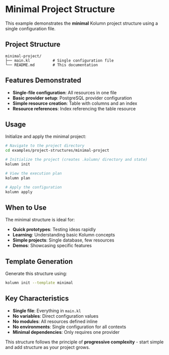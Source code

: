 # Minimal Project Structure

This example demonstrates the **minimal** Kolumn project structure using a single configuration file.

## Project Structure

```
minimal-project/
├── main.kl          # Single configuration file
└── README.md        # This documentation
```

## Features Demonstrated

- **Single-file configuration**: All resources in one file
- **Basic provider setup**: PostgreSQL provider configuration
- **Simple resource creation**: Table with columns and an index
- **Resource references**: Index referencing the table resource

## Usage

Initialize and apply the minimal project:

```bash
# Navigate to the project directory
cd examples/project-structures/minimal-project

# Initialize the project (creates .kolumn/ directory and state)
kolumn init

# View the execution plan
kolumn plan

# Apply the configuration
kolumn apply
```

## When to Use

The minimal structure is ideal for:

- **Quick prototypes**: Testing ideas rapidly
- **Learning**: Understanding basic Kolumn concepts
- **Simple projects**: Single database, few resources
- **Demos**: Showcasing specific features

## Template Generation

Generate this structure using:

```bash
kolumn init --template minimal
```

## Key Characteristics

- **Single file**: Everything in `main.kl`
- **No variables**: Direct configuration values
- **No modules**: All resources defined inline
- **No environments**: Single configuration for all contexts
- **Minimal dependencies**: Only requires one provider

This structure follows the principle of **progressive complexity** - start simple and add structure as your project grows.